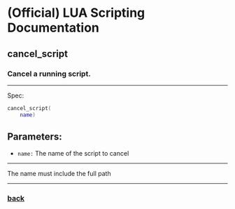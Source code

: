 
# (Official) LUA Scripting Documentation

## cancel_script

### Cancel a running script.
___
Spec:
```lua
cancel_script(
	name)
```
## Parameters:
- `name:` The name of the script to cancel

___
The name must include the full path

___
### [back](../other)
